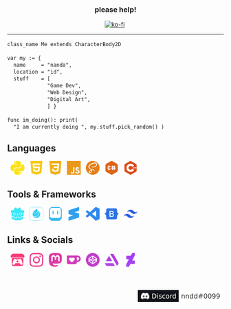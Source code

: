 <div align="center">
<h3> please help! </h3>
<a href="https://ko-fi.com/L3L536B9Z"><img src="https://ko-fi.com/img/githubbutton_sm.svg" alt="ko-fi"/></a>&nbsp;
</div>

<hr>

```gdscript
class_name Me extends CharacterBody2D

var my := {
  name     = "nanda",
  location = "id",
  stuff    = [
             "Game Dev",
             "Web Design",
             "Digital Art",
             ] }

func im_doing(): print(
  "I am currently doing ", my.stuff.pick_random() )

```

## Languages

&nbsp;
<img height="32" width="32" src="icons/python.svg" alt="Python"/> &nbsp;
<img height="32" width="32" src="icons/html5.svg" alt="HTML"/> &nbsp;
<img height="32" width="32" src="icons/css3.svg" alt="CSS"/> &nbsp;
<img height="32" width="32" src="icons/javascript.svg" alt="JavaScript"/> &nbsp;
<img height="32" width="32" src="icons/sass.svg" alt="Sass"/> &nbsp;
<img height="32" width="32" src="icons/csharp.svg" alt="C#"/> &nbsp;
<img height="32" width="32" src="icons/cplusplus.svg" alt="C++"/> &nbsp;
</br>

## Tools & Frameworks

&nbsp;
<img height="32" width="32" src="icons/godotengine.svg" alt="Godot Engine"/> &nbsp;
<img height="32" width="32" src="icons/medibangpaint.svg" alt="Aseprite"/> &nbsp;
<img height="32" width="32" src="icons/aseprite.svg" alt="Aseprite"/> &nbsp;
<img height="32" width="32" src="icons/sublimetext.svg" alt="Sublime Text"/> &nbsp;
<img height="32" width="32" src="icons/visualstudiocode.svg" alt="Visual Studio Code"/> &nbsp;
<img height="32" width="32" src="icons/bootstrap.svg" alt="Bootstrap"/> &nbsp;
<img height="32" width="32" src="icons/tailwindcss.svg" alt="Tailwind CSS"/> &nbsp;
</br>

## Links & Socials

<div>
&nbsp;
<a href="https://nnda.itch.io"><img height="32" width="32" src="icons/itchdotio.svg" alt="Itch.io"/></a> &nbsp;
<a href="https://www.instagram.com/nnda.afrd"><img height="32" width="32" src="icons/instagram.svg" alt="Instagram"/></a> &nbsp;
<a href="https://mastodon.art/@nnda"><img height="32" width="32" src="icons/mastodon.svg" alt="Mastodon"/></a> &nbsp;
<a href="https://ko-fi.com/nnda_"><img height="32" width="32" src="icons/kofi.svg" alt="Ko-fi"/></a> &nbsp;
<a href="https://codepen.io/nnda"><img height="32" width="32" src="icons/codepen.svg" alt="CodePen"/></a> &nbsp;
<a href="https://www.artstation.com/nnda"><img height="32" width="32" src="icons/artstation.svg" alt="ArtStation"/></a> &nbsp;
<a href="https://www.artstation.com/nnda"><img height="32" width="32" src="icons/deviantart.svg" alt="DeviantArt"/></a> &nbsp;
</div>
</br>

</br>
</br>

<!-- https://img.shields.io/badge/Discord-nndd%230099-fff?style=flat-square&logo=discord&logoColor=white&labelColor=101217 -->

<div align="right">
<a href="https://github.com/nndda"><img height="28" src="Discord-usr.svg"/></a>
</div>
